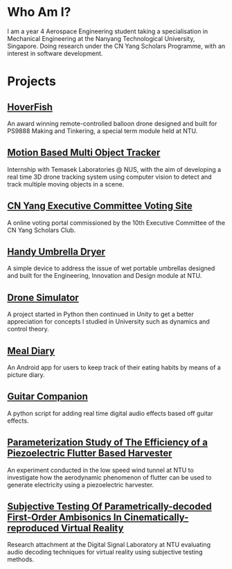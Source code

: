 # Who Am I?
I am a year 4 Aerospace Engineering student taking a specialisation in Mechanical Engineering at the Nanyang Technological University, Singapore. Doing research under the CN Yang Scholars Programme, with an interest in software development.

# Projects

## [HoverFish](HoverFish.md)
An award winning remote-controlled balloon drone designed and built for PS9888 Making and Tinkering, a special term module held at NTU.


## [Motion Based Multi Object Tracker](SPOTIT.md)
Internship with Temasek Laboratories @ NUS, with the aim of developing a real time 3D drone tracking system using computer vision to detect and track multiple moving objects in a scene.


## [CN Yang Executive Committee Voting Site](VotingSite.md)
A online voting portal commissioned by the 10th Executive Committee of the CN Yang Scholars Club.


## [Handy Umbrella Dryer](HUD.md)
A simple device to address the issue of wet portable umbrellas designed and built for the Engineering, Innovation and Design module at NTU.


## [Drone Simulator](DroneSimulator.md)
A project started in Python then continued in Unity to get a better appreciation for concepts I studied in University such as dynamics and control theory.


## [Meal Diary](MealDiary.md)
An Android app for users to keep track of their eating habits by means of a picture diary.


## [Guitar Companion](EGuitarMod.md)
A python script for adding real time digital audio effects based off guitar effects.


## [Parameterization Study of The Efficiency of a Piezoelectric Flutter Based Harvester](CY1400.md)
An experiment conducted in the low speed wind tunnel at NTU to investigate how the aerodynamic phenomenon of flutter can be used to generate electricity using a piezoelectric harvester.


## [Subjective Testing Of Parametrically-decoded First-Order Ambisonics In Cinematically-reproduced Virtual Reality](CY2001.md)
Research attachment at the Digital Signal Laboratory at NTU evaluating audio decoding techniques for virtual reality using subjective testing methods.
